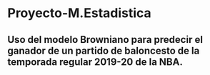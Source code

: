 # Proyecto-M.Estadistica
## Uso del modelo Browniano para predecir el ganador de un partido de baloncesto de la temporada regular 2019-20 de la NBA.
